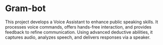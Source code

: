 # Gram-bot
This project develops a Voice Assistant to enhance public speaking skills. It processes voice commands, offers hands-free interaction, and provides feedback to refine communication. Using advanced deductive abilities, it captures audio, analyzes speech, and delivers responses via a speaker.
